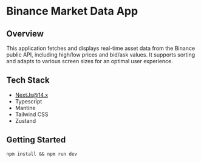 # Binance Market Data App

## Overview
This application fetches and displays real-time asset data from the Binance public API, including high/low prices and bid/ask values. It supports sorting and adapts to various screen sizes for an optimal user experience.

## Tech Stack
* NextJs@14.x
* Typescript
* Mantine
* Tailwind CSS
* Zustand

## Getting Started
```
npm install && npm run dev
```